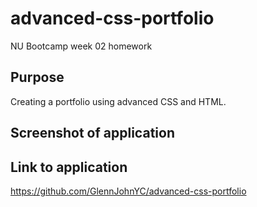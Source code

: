 # advanced-css-portfolio
NU Bootcamp week 02 homework

## Purpose
Creating a portfolio using advanced CSS and HTML.

## Screenshot of application

## Link to application
https://github.com/GlennJohnYC/advanced-css-portfolio
